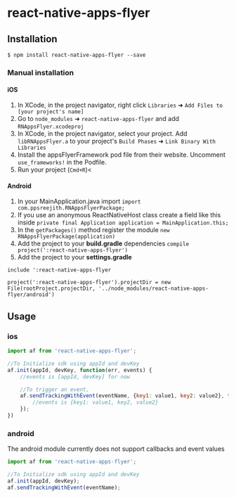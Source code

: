 
# react-native-apps-flyer

## Installation

`$ npm install react-native-apps-flyer --save`

### Manual installation

#### iOS

1. In XCode, in the project navigator, right click `Libraries` ➜ `Add Files to [your project's name]`
2. Go to `node_modules` ➜ `react-native-apps-flyer` and add `RNAppsFlyer.xcodeproj`
3. In XCode, in the project navigator, select your project. Add `libRNAppsFlyer.a` to your project's `Build Phases` ➜ `Link Binary With Libraries`
4. Install the appsFlyerFramework pod file from their website. Uncomment `use_frameworks!` in the Podfile.
5. Run your project (`Cmd+R`)<

#### Android

1. In your MainApplication.java import `import com.ppsreejith.RNAppsFlyerPackage;`
2. If you use an anonymous ReactNativeHost class create a field like this inside `private final Application application = MainApplication.this;`
3. In the `getPackages()` method register the module `new RNAppsFlyerPackage(application)`
4. Add the project to your **build.gradle** dependencies `compile project(':react-native-apps-flyer')`
5. Add the project to your **settings.gradle**

`include ':react-native-apps-flyer`

`project(':react-native-apps-flyer').projectDir = new File(rootProject.projectDir, '../node_modules/react-native-apps-flyer/android')`

## Usage

### ios
```javascript
import af from 'react-native-apps-flyer';

//To Initialize sdk using appId and devKey
af.init(appId, devKey, function(err, events) {
    //events is [appId, devKey] for now

    //To trigger an event,
    af.sendTrackingWithEvent(eventName, {key1: value1, key2: value2}, function(err, events) {
        //events is {key1: value1, key2, value2}
    });
})
```

### android

The android module currently does not support callbacks and event values

```javascript
import af from 'react-native-apps-flyer';

//To Initialize sdk using appId and devKey
af.init(appId, devKey);
af.sendTrackingWithEvent(eventName);
```
